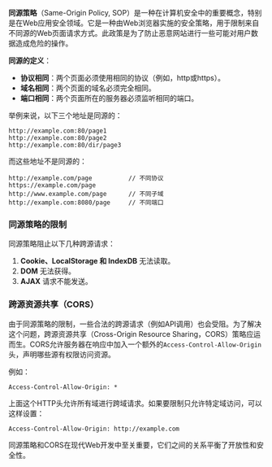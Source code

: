 **同源策略**（Same-Origin Policy, SOP）是一种在计算机安全中的重要概念，特别是在Web应用安全领域。它是一种由Web浏览器实施的安全策略，用于限制来自不同源的Web页面请求方式。此政策是为了防止恶意网站进行一些可能对用户数据造成危险的操作。

**同源的定义**：
- **协议相同**：两个页面必须使用相同的协议（例如，http或https）。
- **域名相同**：两个页面的域名必须完全相同。
- **端口相同**：两个页面所在的服务器必须监听相同的端口。

举例来说，以下三个地址是同源的：
```
http://example.com:80/page1
http://example.com:80/page2
http://example.com:80/dir/page3
```
而这些地址不是同源的：
```
http://example.com/page          // 不同协议
https://example.com/page
http://www.example.com/page      // 不同子域
http://example.com:8080/page     // 不同端口
```

### 同源策略的限制
同源策略阻止以下几种跨源请求：
1. **Cookie、LocalStorage 和 IndexDB** 无法读取。
2. **DOM** 无法获得。
3. **AJAX** 请求不能发送。

### 跨源资源共享（CORS）
由于同源策略的限制，一些合法的跨源请求（例如API调用）也会受阻。为了解决这个问题，跨源资源共享（Cross-Origin Resource Sharing，CORS）策略应运而生。CORS允许服务器在响应中加入一个额外的`Access-Control-Allow-Origin`头，声明哪些源有权限访问资源。

例如：
```http
Access-Control-Allow-Origin: *
```
上面这个HTTP头允许所有域进行跨域请求。如果要限制只允许特定域访问，可以这样设置：
```http
Access-Control-Allow-Origin: http://example.com
```
同源策略和CORS在现代Web开发中至关重要，它们之间的关系平衡了开放性和安全性。